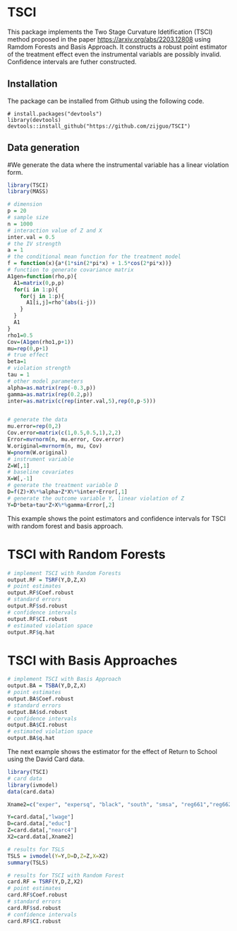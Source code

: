 # TSCI
This package implements the Two Stage Curvature Idetification (TSCI) method proposed in the paper https://arxiv.org/abs/2203.12808 using Ramdom Forests and Basis Approach. It constructs a robust point estimator of the treatment effect even the instrumental variabls are possibly invalid. Confidence intervals are futher constructed.


## Installation
The package can be installed from Github using the following code.
```
# install.packages("devtools")
library(devtools)
devtools::install_github("https://github.com/zijguo/TSCI")
```

## Data generation 
#We generate the data where the instrumental variable has a linear violation form.
``` r
library(TSCI)
library(MASS)

# dimension
p = 20
# sample size
n = 1000
# interaction value of Z and X
inter.val = 0.5
# the IV strength
a = 1
# the conditional mean function for the treatment model
f = function(x){a*(1*sin(2*pi*x) + 1.5*cos(2*pi*x))}
# function to generate covariance matrix
A1gen=function(rho,p){
  A1=matrix(0,p,p)
  for(i in 1:p){
    for(j in 1:p){
      A1[i,j]=rho^(abs(i-j))
    }
  }
  A1
}
rho1=0.5
Cov=(A1gen(rho1,p+1))
mu=rep(0,p+1)
# true effect
beta=1
# violation strength
tau = 1
# other model parameters
alpha=as.matrix(rep(-0.3,p))
gamma=as.matrix(rep(0.2,p))
inter=as.matrix(c(rep(inter.val,5),rep(0,p-5)))


# generate the data
mu.error=rep(0,2)
Cov.error=matrix(c(1,0.5,0.5,1),2,2)
Error=mvrnorm(n, mu.error, Cov.error)
W.original=mvrnorm(n, mu, Cov)
W=pnorm(W.original)
# instrument variable
Z=W[,1]
# baseline covariates
X=W[,-1]
# generate the treatment variable D
D=f(Z)+X%*%alpha+Z*X%*%inter+Error[,1]
# generate the outcome variable Y, linear violation of Z
Y=D*beta+tau*Z+X%*%gamma+Error[,2]
```

This example shows the point estimators and confidence intervals for TSCI with random forest and basis approach. 


# TSCI with Random Forests
``` r
# implement TSCI with Random Forests 
output.RF = TSRF(Y,D,Z,X)
# point estimates
output.RF$Coef.robust
# standard errors
output.RF$sd.robust
# confidence intervals
output.RF$CI.robust
# estimated violation space
output.RF$q.hat
```

# TSCI with Basis Approaches
``` r
# implement TSCI with Basis Approach
output.BA = TSBA(Y,D,Z,X)
# point estimates
output.BA$Coef.robust
# standard errors
output.BA$sd.robust
# confidence intervals
output.BA$CI.robust
# estimated violation space
output.BA$q.hat
```

The next example shows the estimator for the effect of Return to School using the David Card data.
 
``` r
library(TSCI)
# card data
library(ivmodel)
data(card.data)

Xname2=c("exper", "expersq", "black", "south", "smsa", "reg661","reg662", "reg663", "reg664", "reg665", "reg666", "reg667","reg668", "smsa66")

Y=card.data[,"lwage"]
D=card.data[,"educ"]
Z=card.data[,"nearc4"]
X2=card.data[,Xname2]

# results for TSLS
TSLS = ivmodel(Y=Y,D=D,Z=Z,X=X2)
summary(TSLS)

# results for TSCI with Random Forest
card.RF = TSRF(Y,D,Z,X2)
# point estimates
card.RF$Coef.robust
# standard errors
card.RF$sd.robust
# confidence intervals
card.RF$CI.robust
```
